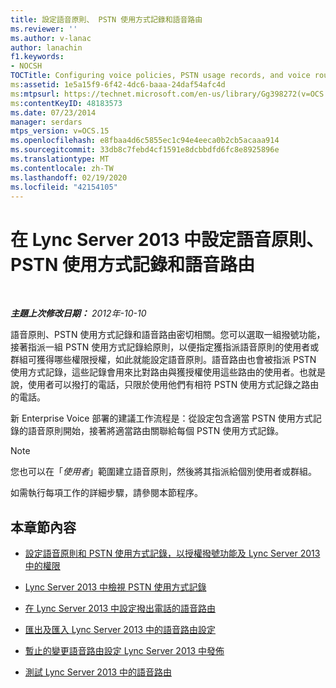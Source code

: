```yaml
---
title: 設定語音原則、 PSTN 使用方式記錄和語音路由
ms.reviewer: ''
ms.author: v-lanac
author: lanachin
f1.keywords:
- NOCSH
TOCTitle: Configuring voice policies, PSTN usage records, and voice routes
ms:assetid: 1e5a15f9-6f42-4dc6-baaa-24daf54afc4d
ms:mtpsurl: https://technet.microsoft.com/en-us/library/Gg398272(v=OCS.15)
ms:contentKeyID: 48183573
ms.date: 07/23/2014
manager: serdars
mtps_version: v=OCS.15
ms.openlocfilehash: e8fbaa4d6c5855ec1c94e4eeca0b2cb5acaaa914
ms.sourcegitcommit: 33db8c7febd4cf1591e8dcbbdfd6fc8e8925896e
ms.translationtype: MT
ms.contentlocale: zh-TW
ms.lasthandoff: 02/19/2020
ms.locfileid: "42154105"
---
```

<div data-xmlns="http://www.w3.org/1999/xhtml">

<div class="topic" data-xmlns="http://www.w3.org/1999/xhtml" data-msxsl="urn:schemas-microsoft-com:xslt" data-cs="http://msdn.microsoft.com/">

<div data-asp="https://msdn2.microsoft.com/asp">

# <a name="configuring-voice-policies-pstn-usage-records-and-voice-routes-in-lync-server-2013"></a>在 Lync Server 2013 中設定語音原則、 PSTN 使用方式記錄和語音路由

</div>

<div id="mainSection">

<div id="mainBody">

<span> </span>

_**主題上次修改日期：** 2012年-10-10_

語音原則、PSTN 使用方式記錄和語音路由密切相關。您可以選取一組撥號功能，接著指派一組 PSTN 使用方式記錄給原則，以便指定獲指派語音原則的使用者或群組可獲得哪些權限授權，如此就能設定語音原則。語音路由也會被指派 PSTN 使用方式記錄，這些記錄會用來比對路由與獲授權使用這些路由的使用者。也就是說，使用者可以撥打的電話，只限於使用他們有相符 PSTN 使用方式記錄之路由的電話。

新 Enterprise Voice 部署的建議工作流程是：從設定包含適當 PSTN 使用方式記錄的語音原則開始，接著將適當路由關聯給每個 PSTN 使用方式記錄。

<div>


> [!NOTE]
> 您也可以在「<EM>使用者</EM>」範圍建立語音原則，然後將其指派給個別使用者或群組。



</div>

如需執行每項工作的詳細步驟，請參閱本節程序。

<div>

## <a name="in-this-section"></a>本章節內容

  - [設定語音原則和 PSTN 使用方式記錄，以授權撥號功能及 Lync Server 2013 中的權限](lync-server-2013-configuring-voice-policies-and-pstn-usage-records-to-authorize-calling-features-and-privileges.md)

  - [Lync Server 2013 中檢視 PSTN 使用方式記錄](lync-server-2013-view-pstn-usage-records.md)

  - [在 Lync Server 2013 中設定撥出電話的語音路由](lync-server-2013-configuring-voice-routes-for-outbound-calls.md)

  - [匯出及匯入 Lync Server 2013 中的語音路由設定](lync-server-2013-exporting-and-importing-voice-routing-configuration.md)

  - [暫止的變更語音路由設定 Lync Server 2013 中發佈](lync-server-2013-publish-pending-changes-to-the-voice-routing-configuration.md)

  - [測試 Lync Server 2013 中的語音路由](lync-server-2013-test-voice-routing.md)

</div>

</div>

<span> </span>

</div>

</div>

</div>

